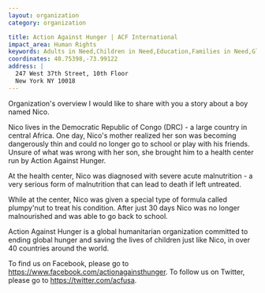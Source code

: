 ```yaml
---
layout: organization
category: organization

title: Action Against Hunger | ACF International
impact_area: Human Rights
keywords: Adults in Need,Children in Need,Education,Families in Need,Global Problems,Health and Wellness,The Homeless and Hungry,Understanding and Diversity,Women in Need
coordinates: 40.75398,-73.99122
address: |
  247 West 37th Street, 10th Floor
  New York NY 10018
---
```

Organization's overview
I would like to share with you a story about a boy named Nico. 
 
Nico lives in the Democratic Republic of Congo (DRC) - a large country in central Africa. One day, Nico's mother realized her son was becoming dangerously thin and could no longer go to school or play with his friends. Unsure of what was wrong with her son, she brought him to a health center run by Action Against Hunger.  
 
At the health center, Nico was diagnosed with severe acute malnutrition - a very serious form of malnutrition that can lead to death if left untreated.  
 
While at the center, Nico was given a special type of formula called plumpy'nut to treat his condition. After just 30 days Nico was no longer malnourished and was able to go back to school. 
 
Action Against Hunger is a global humanitarian organization committed to ending global hunger and saving the lives of children just like Nico, in over 40 countries around the world. 
 
To find us on Facebook, please go to https://www.facebook.com/actionagainsthunger. 
To follow us on Twitter, please go to https://twitter.com/acfusa.  